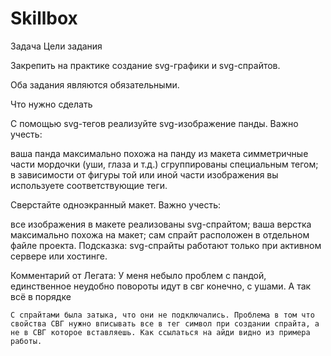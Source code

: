 # Skillbox
Задача
Цели задания

Закрепить на практике создание svg-графики и svg-спрайтов.

Оба задания являются обязательными. 



Что нужно сделать



С помощью svg-тегов реализуйте svg-изображение панды.
Важно учесть:

ваша панда максимально похожа на панду из макета
симметричные части мордочки (уши, глаза и т.д.) сгруппированы специальным тегом;
в зависимости от фигуры той или иной части изображения вы используете соответствующие теги.


Сверстайте одноэкранный макет.
Важно учесть:

все изображения в макете реализованы svg-спрайтом;
ваша верстка максимально похожа на макет;
сам спрайт расположен в отдельном файле проекта.
Подсказка: svg-спрайты работают только при активном сервере или хостинге.

Комментарий от Легата:
    У меня небыло проблем с пандой, единственное неудобно повороты идут в свг конечно, с ушами. А так всё в порядке

    С спрайтами была затыка, что они не подключались. Проблема в том что свойства СВГ нужно вписывать все в тег символ при создании спрайта, а не в СВГ которое вставляешь. Как ссылаться на айди видно из примера работы.